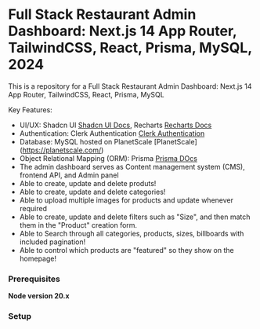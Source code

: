 # Full Stack Restaurant Admin Dashboard: Next.js 14 App Router, TailwindCSS, React, Prisma, MySQL, 2024


This is a repository for a Full Stack Restaurant Admin Dashboard: Next.js 14 App Router, TailwindCSS, React, Prisma, MySQL


Key Features:


- UI/UX: Shadcn UI [Shadcn UI Docs](https://ui.shadcn.com/docs), Recharts [Recharts Docs](https://recharts.org/en-US)
- Authentication: Clerk Authentication [Clerk Authentication](https://clerk.com/)
- Database: MySQL hosted on PlanetScale [PlanetScale] (https://planetscale.com/)
- Object Relational Mapping (ORM): Prisma [Prisma DOcs](https://www.prisma.io/docs)
- The admin dashboard serves as Content management system (CMS), frontend API, and Admin panel
- Able to create, update and delete produts!
- Able to create, update and delete categories!
- Able to upload multiple images for products and update whenever required
- Able to create, update and delete filters such as "Size", and then match them in the "Product" creation form.
- Able to Search through all categories, products, sizes, billboards with included pagination!
- Able to control which products are "featured" so they show on the homepage!


### Prerequisites
**Node version 20.x**

### Setup
